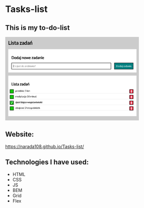# Tasks-list

## This is my to-do-list
![to-do-list](https://github.com/Narada108/Tasks-list/blob/main/images/to-do-list.png)
## Website:
https://narada108.github.io/Tasks-list/
## Technologies I have used:
- HTML
- CSS
- JS
- BEM
- Grid
- Flex
